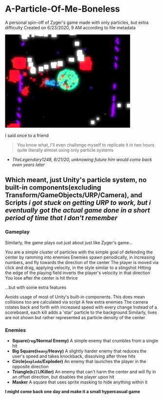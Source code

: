 # A-Particle-Of-Me-Boneless
 A personal spin-off of Zyger's game made with only particles, but extra difficulty
 Created on 6/23/2020, 9 AM according to file metadata

 ![Screenshot of Game In Question](screenshot.png)

 I said once to a friend
 > You know what, I'll even challenge myself to replicate it in two hours quite literally almost using only particle systems
 - *TheLegendary1248, 6/21/20, unknowing future him would come back even years later*

Which meant, just Unity's particle system, no built-in components(excluding Transform/GameObjects/URP/Camera), and Scripts
*i got stuck on getting URP to work, but i eventually got the actual game done in a short period of time that I don't remember*
---
### Gameplay
Similarly, the game plays out just about just like Zyger's game...

 You are a simple cluster of particles with the simple goal of defending the center by ramming into enemies
 Enemies spawn periodically, in increasing numbers, and fly towards the direction of the center
 The player is moved via click and drag, applying velocity, in the style similar to a slingshot
 Hitting the edge of the playing field inverts the player's velocity in that direction
 You lose after the center is hit thrice

...but with some extra features

Avoids usage of most of Unity's built-in components. This does mean collisions too are calculated via script
A few extra enemies
The camera rotates back and forth with increased speed with every change
Instead of a scoreboard, each kill adds a 'star' particle to the background
Similarly, lives are not shown but rather represented as particle density of the center

### Enemies
- **Square(`reg`/Normal Enemy)**
    A simple enemy that crumbles from a single hit 
- **Big Square(`heavy`/Heavy)**
    A slightly harder enemy that reduces the user's speed and takes knockback, dissolving after three hits
- **Circle(`explode`/Exploder)**
    An enemy that launches the player in the opposite direction
- **Triangle(`kill`/Killer)**
    An enemy that can't harm the center and will fly in an offset direction, but disables the player upon hit
- **Masker**
    A square that uses sprite masking to hide anything within it

**I might come back one day and make it a small hypercasual game**